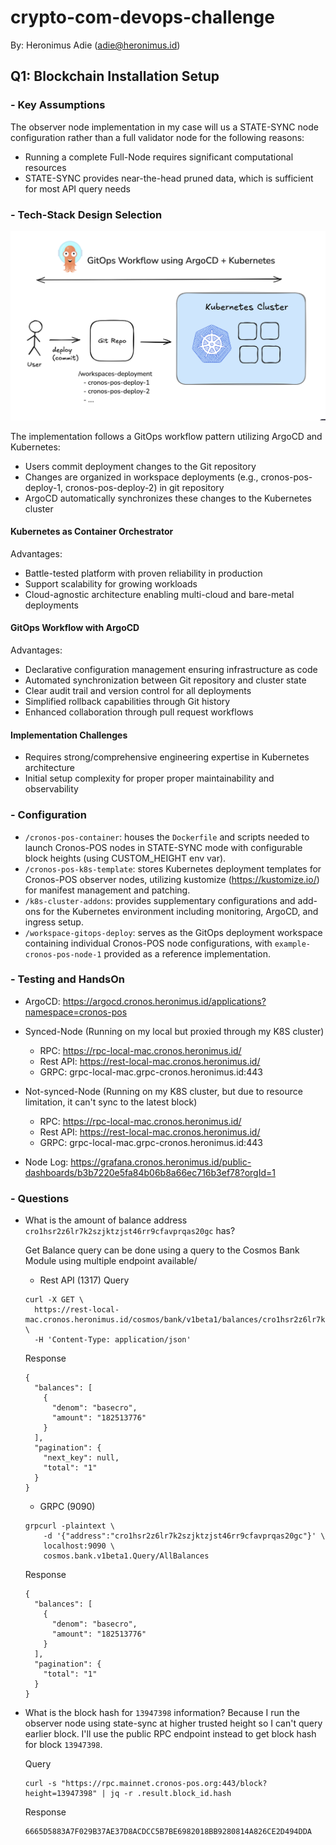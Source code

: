 # crypto-com-devops-challenge

By: Heronimus Adie (adie@heronimus.id)

## Q1: Blockchain Installation Setup

### - Key Assumptions

The observer node implementation in my case will us a STATE-SYNC node configuration rather than a full validator node for the following reasons:
- Running a complete Full-Node requires significant computational resources
- STATE-SYNC provides near-the-head pruned data, which is sufficient for most API query needs


### - Tech-Stack Design Selection

![architecture](_assets/architecture-design.png)

The implementation follows a GitOps workflow pattern utilizing ArgoCD and Kubernetes:

- Users commit deployment changes to the Git repository
- Changes are organized in workspace deployments (e.g., cronos-pos-deploy-1, cronos-pos-deploy-2) in git repository
- ArgoCD automatically synchronizes these changes to the Kubernetes cluster

#### Kubernetes as Container Orchestrator
Advantages:
- Battle-tested platform with proven reliability in production
- Support scalability for growing workloads
- Cloud-agnostic architecture enabling multi-cloud and bare-metal deployments

#### GitOps Workflow with ArgoCD
Advantages:
- Declarative configuration management ensuring infrastructure as code
- Automated synchronization between Git repository and cluster state
- Clear audit trail and version control for all deployments
- Simplified rollback capabilities through Git history
- Enhanced collaboration through pull request workflows

#### Implementation Challenges
- Requires strong/comprehensive engineering expertise in Kubernetes architecture
- Initial setup complexity for proper proper maintainability and observability


### - Configuration
- `/cronos-pos-container`: houses the `Dockerfile` and scripts needed to launch Cronos-POS nodes in STATE-SYNC mode with configurable block heights (using CUSTOM_HEIGHT env var).
- `/cronos-pos-k8s-template`: stores Kubernetes deployment templates for Cronos-POS observer nodes, utilizing kustomize (https://kustomize.io/) for manifest management and patching.
- `/k8s-cluster-addons`: provides supplementary configurations and add-ons for the Kubernetes environment including monitoring, ArgoCD, and ingress setup.
- `/workspace-gitops-deploy`: serves as the GitOps deployment workspace containing individual Cronos-POS node configurations, with `example-cronos-pos-node-1` provided as a reference implementation.


### - Testing and HandsOn

- ArgoCD: https://argocd.cronos.heronimus.id/applications?namespace=cronos-pos

- Synced-Node (Running on my local but proxied through my K8S cluster)
  - RPC: https://rpc-local-mac.cronos.heronimus.id/
  - Rest API: https://rest-local-mac.cronos.heronimus.id/
  - GRPC: grpc-local-mac.grpc-cronos.heronimus.id:443

- Not-synced-Node (Running on my K8S cluster, but due to resource limitation, it can't sync to the latest block)
  - RPC: https://rpc-local-mac.cronos.heronimus.id/
  - Rest API: https://rest-local-mac.cronos.heronimus.id/
  - GRPC: grpc-local-mac.grpc-cronos.heronimus.id:443

- Node Log: https://grafana.cronos.heronimus.id/public-dashboards/b3b7220e5fa84b06b8a66ec716b3ef78?orgId=1

### - Questions

- What is the amount of balance address `cro1hsr2z6lr7k2szjktzjst46rr9cfavprqas20gc` has?

  Get Balance query can be done using a query to the Cosmos Bank Module using multiple endpoint available/
  - Rest API (1317)
  Query
  ```
  curl -X GET \
    https://rest-local-mac.cronos.heronimus.id/cosmos/bank/v1beta1/balances/cro1hsr2z6lr7k2szjktzjst46rr9cfavprqas20gc \
    -H 'Content-Type: application/json'
  ```
  Response
  ```
  {
    "balances": [
      {
        "denom": "basecro",
        "amount": "182513776"
      }
    ],
    "pagination": {
      "next_key": null,
      "total": "1"
    }
  }
  ```

  - GRPC (9090)
  ```
  grpcurl -plaintext \
      -d '{"address":"cro1hsr2z6lr7k2szjktzjst46rr9cfavprqas20gc"}' \
      localhost:9090 \
      cosmos.bank.v1beta1.Query/AllBalances
  ```
  Response
  ```
  {
    "balances": [
      {
        "denom": "basecro",
        "amount": "182513776"
      }
    ],
    "pagination": {
      "total": "1"
    }
  }
  ```

- What is the block hash for `13947398` information?
  Because I run the observer node using state-sync at higher trusted height so I can't query earlier block. I'll use the public RPC endpoint instead to get block hash for block `13947398`.

  Query
  ```
  curl -s "https://rpc.mainnet.cronos-pos.org:443/block?height=13947398" | jq -r .result.block_id.hash
  ```

  Response
  ```
  6665D5883A7F029B37AE37D8ACDCC5B7BE6982018BB9280814A826CE2D494DDA
  ```
